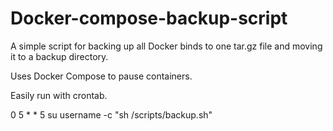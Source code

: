 # Docker-compose-backup-script
A simple script for backing up all Docker binds to one tar.gz file and moving it to a backup directory. 

Uses Docker Compose to pause containers. 

Easily run with crontab.

0 5 * * 5 su username -c "sh /scripts/backup.sh"
